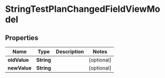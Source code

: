 

# StringTestPlanChangedFieldViewModel


## Properties

| Name | Type | Description | Notes |
|------------ | ------------- | ------------- | -------------|
|**oldValue** | **String** |  |  [optional] |
|**newValue** | **String** |  |  [optional] |



